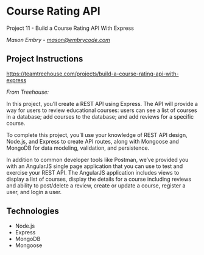# Course Rating API

Project 11 - Build a Course Rating API With Express

*Mason Embry - mason@embrycode.com*

## Project Instructions

https://teamtreehouse.com/projects/build-a-course-rating-api-with-express

*From Treehouse:* 

In this project, you’ll create a REST API using Express. The API will provide a way for users to review educational courses: users can see a list of courses in a database; add courses to the database; and add reviews for a specific course.

To complete this project, you’ll use your knowledge of REST API design, Node.js, and Express to create API routes, along with Mongoose and MongoDB for data modeling, validation, and persistence.

In addition to common developer tools like Postman, we’ve provided you with an AngularJS single page application that you can use to test and exercise your REST API. The AngularJS application includes views to display a list of courses, display the details for a course including reviews and ability to post/delete a review, create or update a course, register a user, and login a user.

## Technologies

* Node.js
* Express
* MongoDB
* Mongoose
